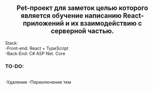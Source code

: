 <h2 align="center">Pet-проект для заметок целью которого является обучение написанию React-приложений и их взаимодействию с серверной частью.</h2>
Stack:<br/>
  -Front-end: React + TypeScript<br/>
  -Back-End: C# ASP Net. Core<br/>
<h3>TO-DO:</h3><br/>
  -Удаление
  -Переключение тем
  
